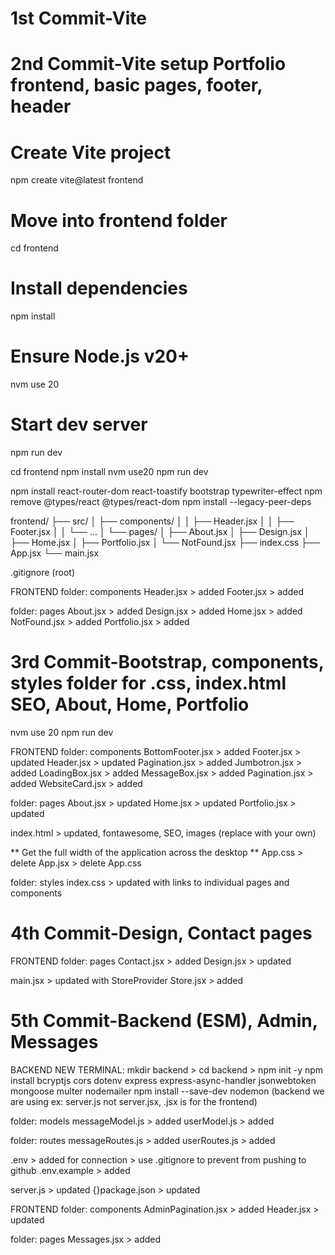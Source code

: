 # 1st Commit-Vite

# 2nd Commit-Vite setup Portfolio frontend, basic pages, footer, header

# Create Vite project

npm create vite@latest frontend

# Move into frontend folder

cd frontend

# Install dependencies

npm install

# Ensure Node.js v20+

nvm use 20

# Start dev server

npm run dev

cd frontend
npm install
nvm use20
npm run dev

npm install react-router-dom react-toastify bootstrap typewriter-effect
npm remove @types/react @types/react-dom
npm install --legacy-peer-deps

frontend/
├── src/
│ ├── components/
│ │ ├── Header.jsx
│ │ ├── Footer.jsx
│ │ └── ...
│ └── pages/
│ ├── About.jsx
│ ├── Design.jsx
│ ├── Home.jsx
│ ├── Portfolio.jsx
│ └── NotFound.jsx
├── index.css
├── App.jsx
└── main.jsx

.gitignore (root)

FRONTEND
folder: components
Header.jsx > added
Footer.jsx > added

folder: pages
About.jsx > added
Design.jsx > added
Home.jsx > added
NotFound.jsx > added
Portfolio.jsx > added

# 3rd Commit-Bootstrap, components, styles folder for .css, index.html SEO, About, Home, Portfolio

nvm use 20
npm run dev

FRONTEND
folder: components
BottomFooter.jsx > added
Footer.jsx > updated
Header.jsx > updated
Pagination.jsx > added
Jumbotron.jsx > added
LoadingBox.jsx > added
MessageBox.jsx > added
Pagination.jsx > added
WebsiteCard.jsx > added

folder: pages
About.jsx > updated
Home.jsx > updated
Portfolio.jsx > updated

index.html > updated, fontawesome, SEO, images (replace with your own)

** Get the full width of the application across the desktop **
App.css > delete
App.jsx > delete App.css

folder: styles
index.css > updated with links to individual pages and components

# 4th Commit-Design, Contact pages

FRONTEND
folder: pages
Contact.jsx > added
Design.jsx > updated

main.jsx > updated with StoreProvider
Store.jsx > added

# 5th Commit-Backend (ESM), Admin, Messages

BACKEND
NEW TERMINAL: mkdir backend > cd backend > npm init -y
npm install bcryptjs cors dotenv express express-async-handler jsonwebtoken mongoose multer nodemailer
npm install --save-dev nodemon
(backend we are using ex: server.js not server.jsx, .jsx is for the frontend)

folder: models
messageModel.js > added
userModel.js > added

folder: routes
messageRoutes.js > added
userRoutes.js > added

.env > added for connection > use .gitignore to prevent from pushing to github
.env.example > added

server.js > updated
{}package.json > updated

FRONTEND
folder: components
AdminPagination.jsx > added
Header.jsx > updated

folder: pages
Messages.jsx > added
